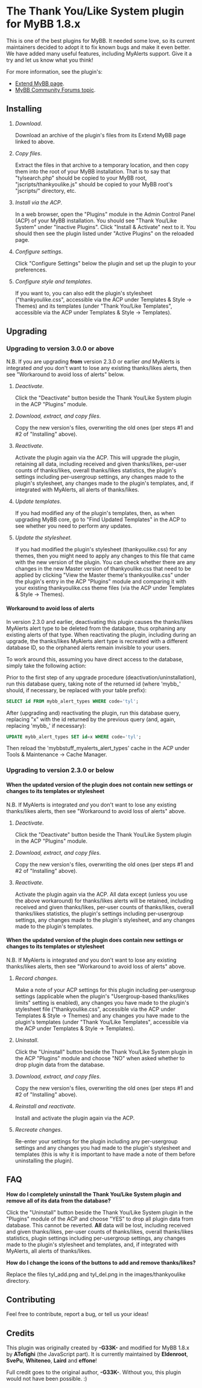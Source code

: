 # The Thank You/Like System plugin for MyBB 1.8.x

This is one of the best plugins for MyBB. It needed some love, so its current maintainers decided to adopt it to fix known bugs and make it even better. We have added many useful features, including MyAlerts support. Give it a try and let us know what you think!

For more information, see the plugin's:

- [Extend MyBB page](http://community.mybb.com/mods.php?action=view&pid=360).
- [MyBB Community Forums topic](http://community.mybb.com/thread-169382.html).

## Installing

1. *Download*.

   Download an archive of the plugin's files from its Extend MyBB page linked to above.

2. *Copy files*.

   Extract the files in that archive to a temporary location, and then copy them into the root of your MyBB installation. That is to say that "tylsearch.php" should be copied to your MyBB root, "jscripts/thankyoulike.js" should be copied to your MyBB root's "jscripts/" directory, etc.

3. *Install via the ACP*.

   In a web browser, open the "Plugins" module in the Admin Control Panel (ACP) of your MyBB installation. You should see "Thank You/Like System" under "Inactive Plugins". Click "Install & Activate" next to it. You should then see the plugin listed under "Active Plugins" on the reloaded page.

4. *Configure settings*.

   Click "Configure Settings" below the plugin and set up the plugin to your preferences.

5. *Configure style and templates*.

   If you want to, you can also edit the plugin's stylesheet ("thankyoulike.css", accessible via the ACP under Templates & Style -> Themes) and its templates (under "Thank You/Like Templates", accessible via the ACP under Templates & Style -> Templates).

## Upgrading

### Upgrading to version 3.0.0 or above

N.B. If you are upgrading **from** version 2.3.0 or earlier *and* MyAlerts is integrated *and* you don't want to lose any existing thanks/likes alerts, then see "Workaround to avoid loss of alerts" below.

1. *Deactivate*.

   Click the "Deactivate" button beside the Thank You/Like System plugin in the ACP "Plugins" module.

2. *Download, extract, and copy files*.

   Copy the new version's files, overwriting the old ones (per steps #1 and #2 of "Installing" above).

3. *Reactivate*.

   Activate the plugin again via the ACP. This will upgrade the plugin, retaining all data, including received and given thanks/likes, per-user counts of thanks/likes, overall thanks/likes statistics, the plugin's settings including per-usergroup settings, any changes made to the plugin's stylesheet, any changes made to the plugin's templates, and, if integrated with MyAlerts, all alerts of thanks/likes.

4. *Update templates*.

   If you had modified any of the plugin's templates, then, as when upgrading MyBB core, go to "Find Updated Templates" in the ACP to see whether you need to perform any updates.

5. *Update the stylesheet*.

   If you had modified the plugin's stylesheet (thankyoulike.css) for any themes, then you might need to apply any changes to this file that came with the new version of the plugin. You can check whether there are any changes in the new Master version of thankyoulike.css that need to be applied by clicking "View the Master theme's thankyoulike.css" under the plugin's entry in the ACP "Plugins" module and comparing it with your existing thankyoulike.css theme files (via the ACP under Templates & Style -> Themes).

#### Workaround to avoid loss of alerts

In version 2.3.0 and earlier, deactivating this plugin causes the thanks/likes MyAlerts alert type to be deleted from the database, thus orphaning any existing alerts of that type. When reactivating the plugin, including during an upgrade, the thanks/likes MyAlerts alert type is recreated with a different database ID, so the orphaned alerts remain invisible to your users.

To work around this, assuming you have direct access to the database, simply take the following action:

Prior to the first step of any upgrade procedure (deactivation/uninstallation), run this database query, taking note of the returned id (where 'mybb_' should, if necessary, be replaced with your table prefix):

```sql
SELECT id FROM mybb_alert_types WHERE code='tyl';
```

After (upgrading and) reactivating the plugin, run this database query, replacing "x" with the id returned by the previous query (and, again, replacing 'mybb_' if necessary):

```sql
UPDATE mybb_alert_types SET id=x WHERE code='tyl';
```

Then reload the 'mybbstuff_myalerts_alert_types' cache in the ACP under Tools & Maintenance -> Cache Manager.

### Upgrading to version 2.3.0 or below

#### When the updated version of the plugin does not contain new settings or changes to its templates or stylesheet

N.B. If MyAlerts is integrated *and* you don't want to lose any existing thanks/likes alerts, then see "Workaround to avoid loss of alerts" above.

1. *Deactivate*.

   Click the "Deactivate" button beside the Thank You/Like System plugin in the ACP "Plugins" module.

2. *Download, extract, and copy files*.

   Copy the new version's files, overwriting the old ones (per steps #1 and #2 of "Installing" above).

3. *Reactivate*.

   Activate the plugin again via the ACP. All data except (unless you use the above workaround) for thanks/likes alerts will be retained, including received and given thanks/likes, per-user counts of thanks/likes, overall thanks/likes statistics, the plugin's settings including per-usergroup settings, any changes made to the plugin's stylesheet, and any changes made to the plugin's templates.

#### When the updated version of the plugin **does** contain new settings or changes to its templates or stylesheet

N.B. If MyAlerts is integrated *and* you don't want to lose any existing thanks/likes alerts, then see "Workaround to avoid loss of alerts" above.

1. *Record changes*.

   Make a note of your ACP settings for this plugin including per-usergroup settings (applicable when the plugin's "Usergroup-based thanks/likes limits" setting is enabled), any changes you have made to the plugin's stylesheet file ("thankyoulike.css", accessible via the ACP under Templates & Style -> Themes) and any changes you have made to the plugin's templates (under "Thank You/Like Templates", accessible via the ACP under Templates & Style -> Templates).

2. *Uninstall*.

   Click the "Uninstall" button beside the Thank You/Like System plugin in the ACP "Plugins" module and choose "NO" when asked whether to drop plugin data from the database.

3. *Download, extract, and copy files*.

   Copy the new version's files, overwriting the old ones (per steps #1 and #2 of "Installing" above).

4. *Reinstall and reactivate*.

   Install and activate the plugin again via the ACP.

5. *Recreate changes*.

   Re-enter your settings for the plugin including any per-usergroup settings and any changes you had made to the plugin's stylesheet and templates (this is why it is important to have made a note of them before uninstalling the plugin).

## FAQ

**How do I completely uninstall the Thank You/Like System plugin and remove all of its data from the database?**

Click the "Uninstall" button beside the Thank You/Like System plugin in the "Plugins" module of the ACP and choose "YES" to drop all plugin data from database. This cannot be reverted. **All** data will be lost, including received and given thanks/likes, per-user counts of thanks/likes, overall thanks/likes statistics, plugin settings including per-usergroup settings, any changes made to the plugin's stylesheet and templates, and, if integrated with MyAlerts, all alerts of thanks/likes.

**How do I change the icons of the buttons to add and remove thanks/likes?**

Replace the files tyl_add.png and tyl_del.png in the images/thankyoulike directory.

## Contributing

Feel free to contribute, report a bug, or tell us your ideas!

## Credits

This plugin was originally created by **-G33K-** and modified for MyBB 1.8.x by **ATofighi** (the JavaScript part). It is currently maintained by **Eldenroot**, **SvePu**, **Whiteneo**, **Laird** and **effone**!

Full credit goes to the original author, **-G33K-**. Without you, this plugin would not have been possible. :)
